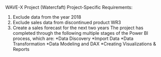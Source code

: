 WAVE-X Project (Watercfaft)
Project-Specific Requirements:
1. Exclude data from the year 2018
2. Exclude sales data from discontinued product WR3
3. Create a sales forecast for the next two years
The project has completed through the following multiple stages of the Power BI process, which are:
*Data Discovery
*Import Data
*Data Transformation
*Data Modeling and DAX
*Creating Visualizations & Reports
